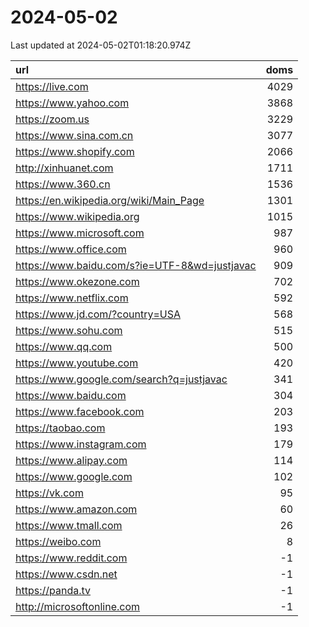 # 2024-05-02

<!-- BEGIN -->
Last updated at 2024-05-02T01:18:20.974Z

url | doms
:- | -:
https://live.com | 4029
https://www.yahoo.com | 3868
https://zoom.us | 3229
https://www.sina.com.cn | 3077
https://www.shopify.com | 2066
http://xinhuanet.com | 1711
https://www.360.cn | 1536
https://en.wikipedia.org/wiki/Main_Page | 1301
https://www.wikipedia.org | 1015
https://www.microsoft.com | 987
https://www.office.com | 960
https://www.baidu.com/s?ie=UTF-8&wd=justjavac | 909
https://www.okezone.com | 702
https://www.netflix.com | 592
https://www.jd.com/?country=USA | 568
https://www.sohu.com | 515
https://www.qq.com | 500
https://www.youtube.com | 420
https://www.google.com/search?q=justjavac | 341
https://www.baidu.com | 304
https://www.facebook.com | 203
https://taobao.com | 193
https://www.instagram.com | 179
https://www.alipay.com | 114
https://www.google.com | 102
https://vk.com | 95
https://www.amazon.com | 60
https://www.tmall.com | 26
https://weibo.com | 8
https://www.reddit.com | -1
https://www.csdn.net | -1
https://panda.tv | -1
http://microsoftonline.com | -1
<!-- END -->

